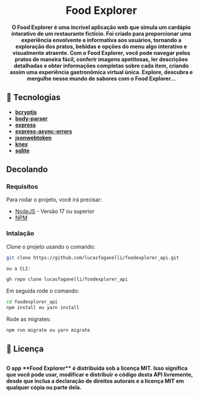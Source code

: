 <h1 align="center" style="font-weight: bold;"> Food Explorer </h1>

<p align="center">
  <b>O Food Explorer é uma incrível aplicação web que simula um cardápio interativo de um restaurante fictício. Foi criado para proporcionar uma experiência envolvente e informativa aos usuários, tornando a exploração dos pratos, bebidas e opções do menu algo interativo e visualmente atraente. Com o Food Explorer, você pode navegar pelos pratos de maneira fácil, conferir imagens apetitosas, ler descrições detalhadas e obter informações completas sobre cada item, criando assim uma experiência gastronômica virtual única. Explore, descubra e mergulhe nesse mundo de sabores com o Food Explorer...</b>
</p>

<h2 id="about">📌 Tecnologias</h2>

- [**bcryptjs**](https://www.npmjs.com/package/bcryptjs)
- [**body-parser**](https://www.npmjs.com/package/body-parser)
- [**express**](https://www.npmjs.com/package/express)
- [**express-async-errors**](https://www.npmjs.com/package/express-async-errors)
- [**jsonwebtoken**](https://www.npmjs.com/package/jsonwebtoken)
- [**knex**](https://www.npmjs.com/package/knex)
- [**sqlite**](https://www.npmjs.com/package/sqlite)

<h2 id="started"> Decolando</h2>

<h3>Requisitos</h3>

Para rodar o projeto, você irá precisar:

- [NodeJS](https://nodejs.org/en) - Versão 17 ou superior
- [NPM](https://www.npmjs.com/)

<h3>Intalação </h3>

Clone o projeto usando o comando:

```bash
git clone https://github.com/lucasfaganelli/foodexplorer_api.git

ou a CLI:

gh repo clone lucasfaganelli/foodexplorer_api
```

Em seguida rode o comando:

```bash
cd foodexplorer_api
npm install ou yarn install
```

Rode as migrates:

```bash
npm run migrate ou yarn migrate
```

<h2>📄 Licença <h2>

<h4>O app **Food Explorer** é distribuída sob a licença MIT. Isso significa que você pode usar, modificar e distribuir o código desta API livremente, desde que inclua a declaração de direitos autorais e a licença MIT em qualquer cópia ou parte dela.</h4>
